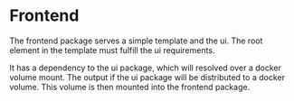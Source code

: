 
# Frontend

The frontend package serves a simple template and the ui.
The root element in the template must fulfill the ui requirements.

It has a dependency to the ui package, which will resolved over a docker volume mount.
The output if the ui package will be distributed to a docker volume.
This volume is then mounted into the frontend package.
